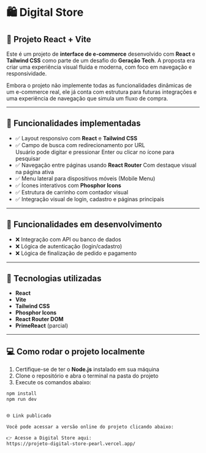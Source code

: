 # 🛍️ Digital Store


## 🚀 Projeto React + Vite

Este é um projeto de **interface de e-commerce** desenvolvido com **React** e **Tailwind CSS** como parte de um desafio do **Geração Tech**. A proposta era criar uma experiência visual fluida e moderna, com foco em navegação e responsividade.

Embora o projeto não implemente todas as funcionalidades dinâmicas de um e-commerce real, ele já conta com estrutura para futuras integrações e uma experiência de navegação que simula um fluxo de compra.

---

## 📌 Funcionalidades implementadas

- ✅ Layout responsivo com **React** e **Tailwind CSS**
- ✅ Campo de busca com redirecionamento por URL  
     Usuário pode digitar e pressionar Enter ou clicar no ícone para pesquisar
- ✅ Navegação entre páginas usando **React Router**
    Com destaque visual na página ativa    
- ✅ Menu lateral para dispositivos móveis (Mobile Menu)
- ✅ Ícones interativos com **Phosphor Icons**
- ✅ Estrutura de carrinho com contador visual
- ✅ Integração visual de login, cadastro e páginas principais

---

## 🔄 Funcionalidades em desenvolvimento

- ❌ Integração com API ou banco de dados
- ❌ Lógica de autenticação (login/cadastro)
- ❌ Lógica de finalização de pedido e pagamento

---

## 🧰 Tecnologias utilizadas

-  **React**
-  **Vite**
-  **Tailwind CSS**
-  **Phosphor Icons**
-  **React Router DOM**
-  **PrimeReact** (parcial)

---

## 💻 Como rodar o projeto localmente

1. Certifique-se de ter o **Node.js** instalado em sua máquina
2. Clone o repositório e abra o terminal na pasta do projeto
3. Execute os comandos abaixo:

```bash
npm install
npm run dev


🌐 Link publicado

Você pode acessar a versão online do projeto clicando abaixo:

👉 Acesse a Digital Store aqui:
https://projeto-digital-store-pearl.vercel.app/